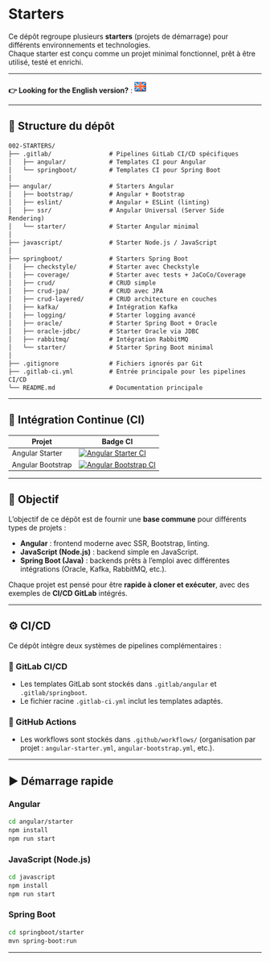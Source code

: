 # Starters

Ce dépôt regroupe plusieurs **starters** (projets de démarrage) pour différents environnements et technologies.  
Chaque starter est conçu comme un projet minimal fonctionnel, prêt à être utilisé, testé et enrichi.

---

**👉 Looking for the English version?** : [![English](./ui/version-en.png)](./README.en.md)

---

## 📂 Structure du dépôt

```
002-STARTERS/
├── .gitlab/                # Pipelines GitLab CI/CD spécifiques
│   ├── angular/            # Templates CI pour Angular
│   └── springboot/         # Templates CI pour Spring Boot
│
├── angular/                # Starters Angular
│   ├── bootstrap/          # Angular + Bootstrap
│   ├── eslint/             # Angular + ESLint (linting)
│   ├── ssr/                # Angular Universal (Server Side Rendering)
│   └── starter/            # Starter Angular minimal
│
├── javascript/             # Starter Node.js / JavaScript
│
├── springboot/             # Starters Spring Boot
│   ├── checkstyle/         # Starter avec Checkstyle
│   ├── coverage/           # Starter avec tests + JaCoCo/Coverage
│   ├── crud/               # CRUD simple
│   ├── crud-jpa/           # CRUD avec JPA
│   ├── crud-layered/       # CRUD architecture en couches
│   ├── kafka/              # Intégration Kafka
│   ├── logging/            # Starter logging avancé
│   ├── oracle/             # Starter Spring Boot + Oracle
│   ├── oracle-jdbc/        # Starter Oracle via JDBC
│   ├── rabbitmq/           # Intégration RabbitMQ
│   └── starter/            # Starter Spring Boot minimal
│
├── .gitignore              # Fichiers ignorés par Git
├── .gitlab-ci.yml          # Entrée principale pour les pipelines CI/CD
└── README.md               # Documentation principale
```

---

## 🔧 Intégration Continue (CI)

| Projet            | Badge CI |
|-------------------|----------|
| Angular Starter   | [![Angular Starter CI](https://github.com/ganatan/starters/actions/workflows/angular-starter.yml/badge.svg?branch=master)](https://github.com/ganatan/starters/actions/workflows/angular-starter.yml) |
| Angular Bootstrap | [![Angular Bootstrap CI](https://github.com/ganatan/starters/actions/workflows/angular-bootstrap.yml/badge.svg?branch=master)](https://github.com/ganatan/starters/actions/workflows/angular-bootstrap.yml) |

---

## 🚀 Objectif

L’objectif de ce dépôt est de fournir une **base commune** pour différents types de projets :

- **Angular** : frontend moderne avec SSR, Bootstrap, linting.
- **JavaScript (Node.js)** : backend simple en JavaScript.
- **Spring Boot (Java)** : backends prêts à l’emploi avec différentes intégrations (Oracle, Kafka, RabbitMQ, etc.).

Chaque projet est pensé pour être **rapide à cloner et exécuter**, avec des exemples de **CI/CD GitLab** intégrés.

---

## ⚙️ CI/CD

Ce dépôt intègre deux systèmes de pipelines complémentaires :

### 🔹 GitLab CI/CD
- Les templates GitLab sont stockés dans `.gitlab/angular` et `.gitlab/springboot`.  
- Le fichier racine `.gitlab-ci.yml` inclut les templates adaptés.  

### 🔹 GitHub Actions
- Les workflows sont stockés dans `.github/workflows/` (organisation par projet : `angular-starter.yml`, `angular-bootstrap.yml`, etc.).  

---

## ▶️ Démarrage rapide

### Angular

```bash
cd angular/starter
npm install
npm run start
```

### JavaScript (Node.js)

```bash
cd javascript
npm install
npm run start
```

### Spring Boot

```bash
cd springboot/starter
mvn spring-boot:run
```

---

